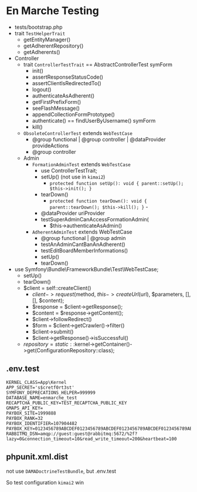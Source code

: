 # En Marche Testing

- tests/bootstrap.php
- trait `TestHelperTrait`
    + getEntityManager()
    + getAdherentRepository()
    + getAdherents()
- Controller
    + trait `ControllerTestTrait`  == AbstractControllerTest symForm
        * init()
        * assertResponseStatusCode()
        * assertClientIsRedirectedTo()
        * logout()
        * authenticateAsAdherent()
        * getFirstPrefixForm()
        * seeFlashMessage()
        * appendCollectionFormPrototype()
        * authenticate() == findUserByUsername() symForm
        * kill()
    + `ObsoleteControllerTest` extends `WebTestCase`
        * @group functional | @group controller | @dataProvider provideActions
        * @group controller
    + Admin
        * `FormationAdminTest` extends `WebTestCase`
            - use ControllerTestTrait;
            - setUp() (not use in `kimai2`)
                + `protected function setUp(): void { parent::setUp(); $this->init(); }`
            - tearDown()
                + `protected function tearDown(): void { parent::tearDown(); $this->kill(); }`            - 
            - @dataProvider uriProvider
            - testSuperAdminCanAccessFormationAdmin(
                + $this->authenticateAsAdmin()
        * `AdherentAdminTest` extends WebTestCase
            - @group functional | @group admin
            - testAnAdminCantBanAnAdherent()
            - testEditBoardMemberInformations()
            - setUp()
            - tearDown()
- use Symfony\Bundle\FrameworkBundle\Test\WebTestCase;
    + setUp()
    + tearDown()
    + $client = self::createClient()
        * $client->request($method, $this->createUrl($url), $parameters, [], [], $content);
        * $response = $client->getResponse();
        * $content = $response->getContent();
        * $client->followRedirect()
        * $form = $client->getCrawler()->filter()
        * $client->submit()
        * $client->getResponse()->isSuccessful()
    + $repository = static::$kernel->getContainer()->get(ConfigurationRepository::class);


## .env.test

```
KERNEL_CLASS=App\Kernel
APP_SECRET='s$cretf0rt3st'
SYMFONY_DEPRECATIONS_HELPER=999999
DATABASE_NAME=enmarche_test
RECAPTCHA_PUBLIC_KEY=TEST_RECAPTCHA_PUBLIC_KEY
GMAPS_API_KEY=
PAYBOX_SITE=1999888
PAYBOX_RANK=32
PAYBOX_IDENTIFIER=107904482
PAYBOX_KEY=0123456789ABCDEF0123456789ABCDEF0123456789ABCDEF0123456789ABCDEF0123456789ABCDEF0123456789ABCDEF0123456789ABCDEF0123456789ABCDEF
RABBITMQ_DSN=amqp://guest:guest@rabbitmq:5672/%2f?lazy=0&connection_timeout=10&read_write_timeout=200&heartbeat=100
```

## phpunit.xml.dist

not use `DAMADoctrineTestBundle`, but .env.test

So test configuration `kimai2` win